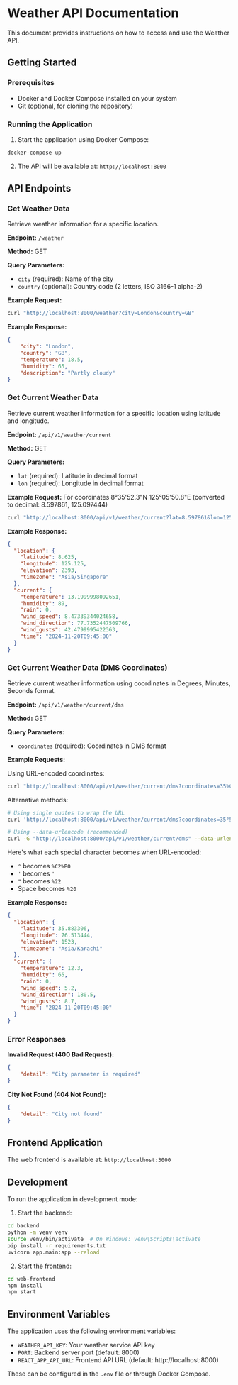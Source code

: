# Weather API Documentation

This document provides instructions on how to access and use the Weather API.

## Getting Started

### Prerequisites
- Docker and Docker Compose installed on your system
- Git (optional, for cloning the repository)

### Running the Application
1. Start the application using Docker Compose:

```bash
docker-compose up
```

2. The API will be available at: `http://localhost:8000`

## API Endpoints

### Get Weather Data
Retrieve weather information for a specific location.

**Endpoint:** `/weather`

**Method:** GET

**Query Parameters:**
- `city` (required): Name of the city
- `country` (optional): Country code (2 letters, ISO 3166-1 alpha-2)

**Example Request:**
```bash
curl "http://localhost:8000/weather?city=London&country=GB"
```

**Example Response:**
```json
{
    "city": "London",
    "country": "GB",
    "temperature": 18.5,
    "humidity": 65,
    "description": "Partly cloudy"
}
```

### Get Current Weather Data
Retrieve current weather information for a specific location using latitude and longitude.

**Endpoint:** `/api/v1/weather/current`

**Method:** GET

**Query Parameters:**
- `lat` (required): Latitude in decimal format
- `lon` (required): Longitude in decimal format

**Example Request:**
For coordinates 8°35'52.3"N 125°05'50.8"E (converted to decimal: 8.597861, 125.097444)
```bash
curl "http://localhost:8000/api/v1/weather/current?lat=8.597861&lon=125.097444"
```

**Example Response:**
```json
{
  "location": {
    "latitude": 8.625,
    "longitude": 125.125,
    "elevation": 2393,
    "timezone": "Asia/Singapore"
  },
  "current": {
    "temperature": 13.1999998092651,
    "humidity": 89,
    "rain": 0,
    "wind_speed": 8.47339344024658,
    "wind_direction": 77.7352447509766,
    "wind_gusts": 42.4799995422363,
    "time": "2024-11-20T09:45:00"
  }
}
```

### Get Current Weather Data (DMS Coordinates)
Retrieve current weather information using coordinates in Degrees, Minutes, Seconds format.

**Endpoint:** `/api/v1/weather/current/dms`

**Method:** GET

**Query Parameters:**
- `coordinates` (required): Coordinates in DMS format

**Example Requests:**

Using URL-encoded coordinates:
```bash
curl "http://localhost:8000/api/v1/weather/current/dms?coordinates=35%C2%B052'59.9%22N%2076%C2%B030'48.4%22E"
```

Alternative methods:
```bash
# Using single quotes to wrap the URL
curl 'http://localhost:8000/api/v1/weather/current/dms?coordinates=35°52'\''59.9"N 76°30'\''48.4"E'

# Using --data-urlencode (recommended)
curl -G "http://localhost:8000/api/v1/weather/current/dms" --data-urlencode "coordinates=35°52'59.9\"N 76°30'48.4\"E"
```

Here's what each special character becomes when URL-encoded:
- `°` becomes `%C2%B0`
- `'` becomes `'`
- `"` becomes `%22`
- Space becomes `%20`

**Example Response:**
```json
{
  "location": {
    "latitude": 35.883306,
    "longitude": 76.513444,
    "elevation": 1523,
    "timezone": "Asia/Karachi"
  },
  "current": {
    "temperature": 12.3,
    "humidity": 65,
    "rain": 0,
    "wind_speed": 5.2,
    "wind_direction": 180.5,
    "wind_gusts": 8.7,
    "time": "2024-11-20T09:45:00"
  }
}
```

### Error Responses

**Invalid Request (400 Bad Request):**
```json
{
    "detail": "City parameter is required"
}
```

**City Not Found (404 Not Found):**
```json
{
    "detail": "City not found"
}
```

## Frontend Application

The web frontend is available at: `http://localhost:3000`

## Development

To run the application in development mode:

1. Start the backend:
```bash
cd backend
python -m venv venv
source venv/bin/activate  # On Windows: venv\Scripts\activate
pip install -r requirements.txt
uvicorn app.main:app --reload
```

2. Start the frontend:
```bash
cd web-frontend
npm install
npm start
```

## Environment Variables

The application uses the following environment variables:

- `WEATHER_API_KEY`: Your weather service API key
- `PORT`: Backend server port (default: 8000)
- `REACT_APP_API_URL`: Frontend API URL (default: http://localhost:8000)

These can be configured in the `.env` file or through Docker Compose.